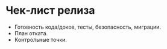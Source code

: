 # Чек‑лист релиза

- Готовность кода/доков, тесты, безопасность, миграции.
- План отката.
- Контрольные точки.
